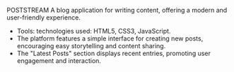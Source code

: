 POSTSTREAM
A blog application for writing content, offering a modern and user-friendly experience. 
- Tools: technologies used: HTML5, CSS3, JavaScript.
- The platform features a simple interface for creating new posts, encouraging easy storytelling and content sharing.
- The "Latest Posts" section displays recent entries, promoting user engagement and interaction.
